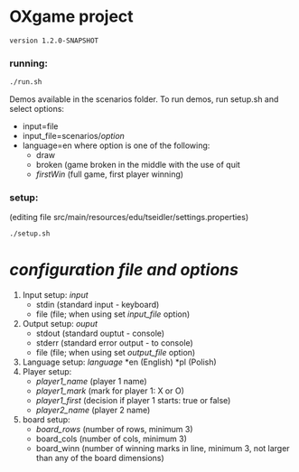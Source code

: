# OXgame project

`version 1.2.0-SNAPSHOT`

### running:
```bash
./run.sh
```

Demos available in the scenarios folder. To run demos, run setup.sh and select options:
* input=file
* input_file=scenarios/*option*
* language=en
where option is one of the following:
	* draw
	* broken (game broken in the middle with the use of quit
	* *firstWin* (full game, first player winning)


### setup:
(editing file src/main/resources/edu/tseidler/settings.properties)
```bash
./setup.sh
```
# *configuration file and options*
1. Input setup: _input_
	* stdin (standard input - keyboard)
	* file (file; when using set *input_file* option)
2. Output setup: _ouput_
	* stdout (standard ouptut - console)
	* stderr (standard error output - to console)
	* file (file; when using set *output_file* option)
3. Language setup: _language_
	*en (English)
	*pl (Polish)
4. Player setup:
	* _player1_name_ (player 1 name)
	* _player1_mark_ (mark for player 1: X or O)
	* _player1_first_ (decision if player 1 starts: true or false)
	* _player2_name_ (player 2 name)
5. board setup:
	* _board_rows_ (number of rows, minimum 3)
	* board_cols (number of cols, minimum 3)
	* board_winn (number of winning marks in line, minimum 3, not larger than any of the board dimensions)

